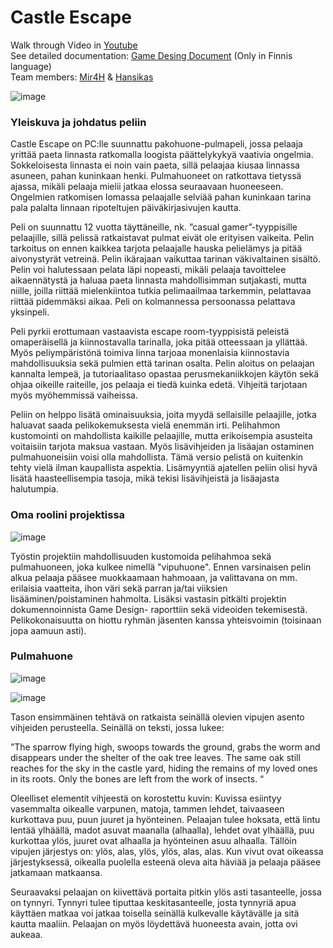﻿# Castle Escape

Walk through Video in [Youtube](https://youtu.be/Qt44BrYS8bQ)  
See detailed documentation: [Game Desing Document](https://github.com/nina20126/Castle_Escape/blob/main/CastleEscapeGameDesignDocument.pdf) (Only in Finnis language)  
Team members: [Mir4H](https://github.com/Mir4H) & [Hansikas](https://github.com/hansikas) 

![image](https://github.com/nina20126/nina20126/assets/77397102/cc54291e-92d1-4714-a0fd-00a77bdf82c4)

###	Yleiskuva ja johdatus peliin
Castle Escape on PC:lle suunnattu pakohuone-pulmapeli, jossa pelaaja yrittää paeta linnasta ratkomalla loogista päättelykykyä vaativia ongelmia. Sokkeloisesta linnasta ei noin vain paeta, sillä pelaajaa kiusaa linnassa asuneen, pahan kuninkaan henki. Pulmahuoneet on ratkottava tietyssä ajassa, mikäli pelaaja mielii jatkaa elossa seuraavaan huoneeseen. Ongelmien ratkomisen lomassa pelaajalle selviää pahan kuninkaan tarina pala palalta linnaan ripoteltujen päiväkirjasivujen kautta.  

Peli on suunnattu 12 vuotta täyttäneille, nk. ”casual gamer”-tyyppisille pelaajille, sillä pelissä ratkaistavat pulmat eivät ole erityisen vaikeita. Pelin tarkoitus on ennen kaikkea tarjota pelaajalle hauska pelielämys ja pitää aivonystyrät vetreinä. Pelin ikärajaan vaikuttaa tarinan väkivaltainen sisältö. Pelin voi halutessaan pelata läpi nopeasti, mikäli pelaaja tavoittelee aikaennätystä ja haluaa paeta linnasta mahdollisimman sutjakasti, mutta niille, joilla riittää mielenkiintoa tutkia pelimaailmaa tarkemmin, pelattavaa riittää pidemmäksi aikaa. Peli on kolmannessa persoonassa pelattava yksinpeli.  

Peli pyrkii erottumaan vastaavista escape room-tyyppisistä peleistä omaperäisellä ja kiinnostavalla tarinalla, joka pitää otteessaan ja yllättää. Myös peliympäristönä toimiva linna tarjoaa monenlaisia kiinnostavia mahdollisuuksia sekä pulmien että tarinan osalta. Pelin aloitus on pelaajan kannalta lempeä, ja tutoriaalitaso opastaa perusmekaniikkojen käytön sekä ohjaa oikeille raiteille, jos pelaaja ei tiedä kuinka edetä. Vihjeitä tarjotaan myös myöhemmissä vaiheissa.  

Peliin on helppo lisätä ominaisuuksia, joita myydä sellaisille pelaajille, jotka haluavat saada pelikokemuksesta vielä enemmän irti. Pelihahmon kustomointi on mahdollista kaikille pelaajille, mutta erikoisempia asusteita voitaisiin tarjota maksua vastaan. Myös lisävihjeiden ja lisäajan ostaminen pulmahuoneisiin voisi olla mahdollista. Tämä versio pelistä on kuitenkin tehty vielä ilman kaupallista aspektia. Lisämyyntiä ajatellen peliin olisi hyvä lisätä haasteellisempia tasoja, mikä tekisi lisävihjeistä ja lisäajasta halutumpia.

### Oma roolini projektissa
![image](https://github.com/nina20126/nina20126/assets/77397102/5672ed48-c4eb-41fb-9d8d-13bd605c13d1)

Työstin projektiin mahdollisuuden kustomoida pelihahmoa sekä pulmahuoneen, joka kulkee nimellä "vipuhuone". Ennen varsinaisen pelin alkua pelaaja pääsee muokkaamaan hahmoaan, ja valittavana on mm. erilaisia vaatteita, ihon väri sekä parran ja/tai viiksien lisääminen/poistaminen hahmolta. Lisäksi vastasin pitkälti projektin dokumennoinnista Game Design- raporttiin sekä videoiden tekemisestä. Pelikokonaisuutta on hiottu ryhmän jäsenten kanssa yhteisvoimin (toisinaan jopa aamuun asti).  

### Pulmahuone

![image](https://github.com/nina20126/nina20126/assets/77397102/c09a6244-3386-4e68-884c-0b8177c55f21)

![image](https://github.com/nina20126/nina20126/assets/77397102/82de64a6-8a23-4c16-b9fa-54ce4f6f5d70)

Tason ensimmäinen tehtävä on ratkaista seinällä olevien vipujen asento vihjeiden perusteella. Seinällä on teksti, jossa lukee:  

”The sparrow flying high, swoops towards the ground, grabs the worm and disappears under the shelter of the oak tree leaves. The same oak still reaches for the sky in the castle yard, hiding the remains of my loved ones in its roots. Only the bones are left from the work of insects. “  

Oleelliset elementit vihjeestä on korostettu kuvin: Kuvissa esiintyy vasemmalta oikealle varpunen, matoja, tammen lehdet, taivaaseen kurkottava puu, puun juuret ja hyönteinen. Pelaajan tulee hoksata, että lintu lentää ylhäällä, madot asuvat maanalla (alhaalla), lehdet ovat ylhäällä, puu kurkottaa ylös, juuret ovat alhaalla ja hyönteinen asuu alhaalla. Tällöin vipujen järjestys on: ylös, alas, ylös, ylös, alas, alas. Kun vivut ovat oikeassa järjestyksessä, oikealla puolella esteenä oleva aita häviää ja pelaaja pääsee jatkamaan matkaansa.  

Seuraavaksi pelaajan on kiivettävä portaita pitkin ylös asti tasanteelle, jossa on tynnyri. Tynnyri tulee tiputtaa keskitasanteelle, josta tynnyriä apua käyttäen matkaa voi jatkaa toisella seinällä kulkevalle käytävälle ja sitä kautta maaliin. Pelaajan on myös löydettävä huoneesta avain, jotta ovi aukeaa. 
